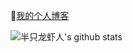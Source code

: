 💬[我的个人博客](https://www.crosshair.top/)

![半只龙虾人's github stats](https://github-readme-stats.vercel.app/api?username=HalfLobsterMan&show_icons=true&bg_color=30,0099FF,FF99FF&title_color=fff&text_color=fff)

<!--
**HalfLobsterMan/HalfLobsterMan** is a ✨ _special_ ✨ repository because its `README.md` (this file) appears on your GitHub profile.

Here are some ideas to get you started:

- 🔭 I’m currently working on ...
- 🌱 I’m currently learning ...
- 👯 I’m looking to collaborate on ...
- 🤔 I’m looking for help with ...
- 💬 Ask me about ...
- 📫 How to reach me: ...
- 😄 Pronouns: ...
- ⚡ Fun fact: ...
-->
